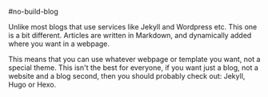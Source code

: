 #no-build-blog

Unlike most blogs that use services like Jekyll and Wordpress etc. This one is a bit different. Articles are written in Markdown, and dynamically added where you want in a webpage. 

This means that you can use whatever webpage or template you want, not a special theme. 
This isn't the best for everyone, if you want just a blog, not a website and a blog second, then you should probably check out:  Jekyll, Hugo or Hexo.
